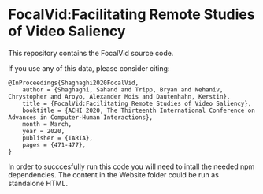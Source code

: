 # FocalVid:Facilitating Remote Studies of Video Saliency

This repository contains the FocalVid source code.

If you use any of this data, please consider citing:

```
@InProceedings{Shaghaghi2020FocalVid,
    author = {Shaghaghi, Sahand and Tripp, Bryan and Nehaniv, Chrystopher and Aroyo, Alexander Mois and Dautenhahn, Kerstin},
    title = {FocalVid:Facilitating Remote Studies of Video Saliency},
    booktitle = {ACHI 2020, The Thirteenth International Conference on Advances in Computer-Human Interactions},
    month = March,
    year = 2020,
    publisher = {IARIA},
    pages = {471-477},
}
```

In order to succcesfully run this code you will need to intall the needed npm dependencies.
The content in the Website folder could be run as standalone HTML.
